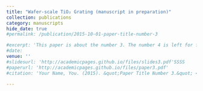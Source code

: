 ```yaml
---
title: "Wafer-scale TiO₂ Grating (manuscript in preparation)"
collection: publications
category: manuscripts
hide_date: true
#permalink: /publication/2015-10-01-paper-title-number-3

#excerpt: 'This paper is about the number 3. The number 4 is left for future work.'
#date:
venue: ''
#slidesurl: 'http://academicpages.github.io/files/slides3.pdf'SSSS
#paperurl: 'http://academicpages.github.io/files/paper3.pdf'
#citation: 'Your Name, You. (2015). &quot;Paper Title Number 3.&quot; <i>Journal 1</i>. 1(3).'

---
```

<!--
The contents above will be part of a list of publications, if the user clicks the link for the publication than the contents of section will be rendered as a full page, allowing you to provide more information about the paper for the reader. When publications are displayed as a single page, the contents of the above "citation" field will automatically be included below this section in a smaller font.
-->
